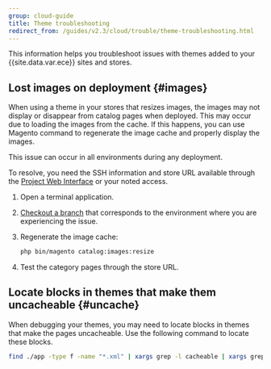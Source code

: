 ```yaml
---
group: cloud-guide
title: Theme troubleshooting
redirect_from: /guides/v2.3/cloud/trouble/theme-troubleshooting.html
---
```


This information helps you troubleshoot issues with themes added to your {{site.data.var.ece}} sites and stores.

## Lost images on deployment {#images}

When using a theme in your stores that resizes images, the images may not display or disappear from catalog pages when deployed. This may occur due to loading the images from the cache. If this happens, you can use Magento command to regenerate the image cache and properly display the images.

This issue can occur in all environments during any deployment.

To resolve, you need the SSH information and store URL available through the [Project Web Interface]({{page.baseurl}}/cloud/project/project-intro.html) or your noted access.

1. Open a terminal application.
2. [Checkout a branch]({{page.baseurl}}/cloud/setup/clone-project-master.html#branch) that corresponds to the environment where you are experiencing the issue.
3. Regenerate the image cache:

   ```bash
   php bin/magento catalog:images:resize
   ```

4. Test the category pages through the store URL.

## Locate blocks in themes that make them uncacheable {#uncache}

When debugging your themes, you may need to locate blocks in themes that make the pages uncacheable. Use the following command to locate these blocks.

```bash
find ./app -type f -name "*.xml" | xargs grep -l cacheable | xargs grep -l false
```

